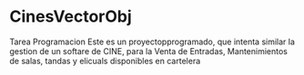# CinesVectorObj
Tarea Programacion
Este es un proyectopprogramado, que intenta 
similar la gestion de un softare de CINE, para la Venta de Entradas, Mantenimientos de salas, tandas y elicuals disponibles en cartelera
